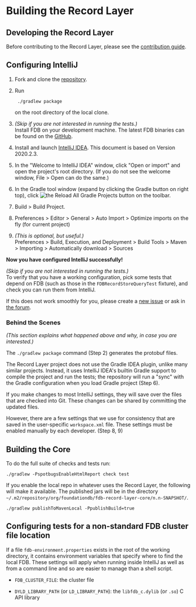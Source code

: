# Building the Record Layer

## Developing the Record Layer

Before contributing to the Record Layer, please see the [contribution guide](https://github.com/FoundationDB/fdb-record-layer/blob/main/CONTRIBUTING.md).

## Configuring IntelliJ

1. Fork and clone the [repository](https://github.com/FoundationDB/fdb-record-layer).

1. Run

        ./gradlew package

    on the root directory of the local clone.
    
1. *(Skip if you are not interested in running the tests.)*\
 Install FDB on your development machine. The latest FDB binaries can be found on
the [GitHub](https://github.com/apple/foundationdb/releases).

1. Install and launch [IntelliJ IDEA](https://www.jetbrains.com/idea/). This document is based on Version 2020.2.3.

1. In the "Welcome to IntelliJ IDEA" window, click "Open or import" and open the project's root directory. (If you do not see the welcome window, File > Open can do the same.)

1. In the Gradle tool window (expand by clicking the Gradle button on right top), click ![the Reload All Gradle Projects button](https://resources.jetbrains.com/help/img/idea/2020.2/icons.actions.refresh.svg) on the toolbar.

1. Build > Build Project.

1. Preferences > Editor > General > Auto Import > Optimize imports on the fly (for current project)

1. *(This is optional, but useful.)*\
 Preferences > Build, Execution, and Deployment > Build Tools > Maven > Importing > Automatically download > Sources

**Now you have configured IntelliJ successfully!**

*(Skip if you are not interested in running the tests.)*\
To verify that you have a working configuration, pick some tests that depend on FDB (such as those in the `FDBRecordStoreQueryTest` fixture), and check you can run them from IntelliJ.

If this does not work smoothly for you, please create a [new issue](https://github.com/FoundationDB/fdb-record-layer/issues/new) or ask in [the forum](https://forums.foundationdb.org/c/using-layers).

### Behind the Scenes

*(This section explains what happened above and why, in case you are interested.)*

The `./gradlew package` command (Step 2) generates the protobuf files.

The Record Layer project does not use the Gradle IDEA plugin, unlike many similar projects. Instead, it uses IntelliJ IDEA's builtin Gradle support to compile the project and run the tests; the repository will run a "sync" with the Gradle configuration when you load Gradle project (Step 6).

If you make changes to most IntelliJ settings, they will save over the files that are checked into Git. These changes can be shared by committing the updated files.

However, there are a few settings that we use for consistency that are saved in the user-specific `workspace.xml` file. These settings must be enabled manually by each developer. (Step 8, 9)

## Building the Core

To do the full suite of checks and tests run:
```
./gradlew -PspotbugsEnableHtmlReport check test
```

If you enable the local repo in whatever uses the Record Layer, the following will make it available. The published jars will be in the directory `~/.m2/repository/org/foundationdb/fdb-record-layer-core/n.n-SNAPSHOT/`.

```
./gradlew publishToMavenLocal -PpublishBuild=true
```

## Configuring tests for a non-standard FDB cluster file location

If a file `fdb-environment.properties` exists in the root of the working directory, it contains environment variables that specify where to find
the local FDB. These settings will apply when running inside IntelliJ as well as from a command line and so are easier to manage than a shell script.

* `FDB_CLUSTER_FILE`: the cluster file

* `DYLD_LIBRARY_PATH` (or `LD_LIBRARY_PATH`): the `libfdb_c.dylib` (or `.so`) C API library
